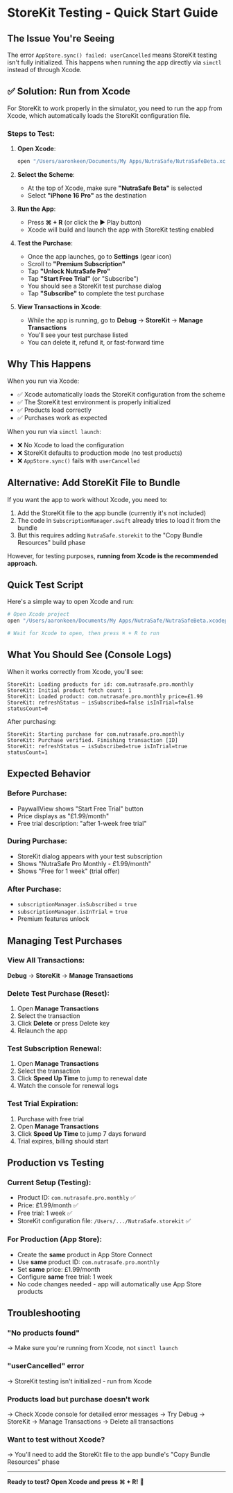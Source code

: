 # StoreKit Testing - Quick Start Guide

## The Issue You're Seeing

The error `AppStore.sync() failed: userCancelled` means StoreKit testing isn't fully initialized. This happens when running the app directly via `simctl` instead of through Xcode.

## ✅ Solution: Run from Xcode

For StoreKit to work properly in the simulator, you need to run the app from Xcode, which automatically loads the StoreKit configuration file.

### Steps to Test:

1. **Open Xcode**:
   ```bash
   open "/Users/aaronkeen/Documents/My Apps/NutraSafe/NutraSafeBeta.xcodeproj"
   ```

2. **Select the Scheme**:
   - At the top of Xcode, make sure **"NutraSafe Beta"** is selected
   - Select **"iPhone 16 Pro"** as the destination

3. **Run the App**:
   - Press **⌘ + R** (or click the ▶️ Play button)
   - Xcode will build and launch the app with StoreKit testing enabled

4. **Test the Purchase**:
   - Once the app launches, go to **Settings** (gear icon)
   - Scroll to **"Premium Subscription"**
   - Tap **"Unlock NutraSafe Pro"**
   - Tap **"Start Free Trial"** (or "Subscribe")
   - You should see a StoreKit test purchase dialog
   - Tap **"Subscribe"** to complete the test purchase

5. **View Transactions in Xcode**:
   - While the app is running, go to **Debug** → **StoreKit** → **Manage Transactions**
   - You'll see your test purchase listed
   - You can delete it, refund it, or fast-forward time

## Why This Happens

When you run via Xcode:
- ✅ Xcode automatically loads the StoreKit configuration from the scheme
- ✅ The StoreKit test environment is properly initialized
- ✅ Products load correctly
- ✅ Purchases work as expected

When you run via `simctl launch`:
- ❌ No Xcode to load the configuration
- ❌ StoreKit defaults to production mode (no test products)
- ❌ `AppStore.sync()` fails with `userCancelled`

## Alternative: Add StoreKit File to Bundle

If you want the app to work without Xcode, you need to:

1. Add the StoreKit file to the app bundle (currently it's not included)
2. The code in `SubscriptionManager.swift` already tries to load it from the bundle
3. But this requires adding `NutraSafe.storekit` to the "Copy Bundle Resources" build phase

However, for testing purposes, **running from Xcode is the recommended approach**.

## Quick Test Script

Here's a simple way to open Xcode and run:

```bash
# Open Xcode project
open "/Users/aaronkeen/Documents/My Apps/NutraSafe/NutraSafeBeta.xcodeproj"

# Wait for Xcode to open, then press ⌘ + R to run
```

## What You Should See (Console Logs)

When it works correctly from Xcode, you'll see:

```
StoreKit: Loading products for id: com.nutrasafe.pro.monthly
StoreKit: Initial product fetch count: 1
StoreKit: Loaded product: com.nutrasafe.pro.monthly price=£1.99
StoreKit: refreshStatus — isSubscribed=false isInTrial=false statusCount=0
```

After purchasing:
```
StoreKit: Starting purchase for com.nutrasafe.pro.monthly
StoreKit: Purchase verified. Finishing transaction [ID]
StoreKit: refreshStatus — isSubscribed=true isInTrial=true statusCount=1
```

## Expected Behavior

### Before Purchase:
- PaywallView shows "Start Free Trial" button
- Price displays as "£1.99/month"
- Free trial description: "after 1-week free trial"

### During Purchase:
- StoreKit dialog appears with your test subscription
- Shows "NutraSafe Pro Monthly - £1.99/month"
- Shows "Free for 1 week" (trial offer)

### After Purchase:
- `subscriptionManager.isSubscribed` = `true`
- `subscriptionManager.isInTrial` = `true`
- Premium features unlock

## Managing Test Purchases

### View All Transactions:
**Debug** → **StoreKit** → **Manage Transactions**

### Delete Test Purchase (Reset):
1. Open **Manage Transactions**
2. Select the transaction
3. Click **Delete** or press Delete key
4. Relaunch the app

### Test Subscription Renewal:
1. Open **Manage Transactions**
2. Select the transaction
3. Click **Speed Up Time** to jump to renewal date
4. Watch the console for renewal logs

### Test Trial Expiration:
1. Purchase with free trial
2. Open **Manage Transactions**
3. Click **Speed Up Time** to jump 7 days forward
4. Trial expires, billing should start

## Production vs Testing

### Current Setup (Testing):
- Product ID: `com.nutrasafe.pro.monthly` ✅
- Price: £1.99/month ✅
- Free trial: 1 week ✅
- StoreKit configuration file: `/Users/.../NutraSafe.storekit` ✅

### For Production (App Store):
- Create the **same** product in App Store Connect
- Use **same** product ID: `com.nutrasafe.pro.monthly`
- Set **same** price: £1.99/month
- Configure **same** free trial: 1 week
- No code changes needed - app will automatically use App Store products

## Troubleshooting

### "No products found"
→ Make sure you're running from Xcode, not `simctl launch`

### "userCancelled" error
→ StoreKit testing isn't initialized - run from Xcode

### Products load but purchase doesn't work
→ Check Xcode console for detailed error messages
→ Try Debug → StoreKit → Manage Transactions → Delete all transactions

### Want to test without Xcode?
→ You'll need to add the StoreKit file to the app bundle's "Copy Bundle Resources" phase

---

**Ready to test? Open Xcode and press ⌘ + R!** 🚀
